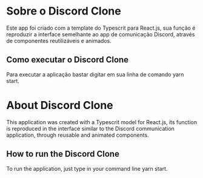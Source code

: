 # Sobre o Discord Clone
Este app foi criado com a template do Typescrit para React.js, sua função é reproduzir a interface semelhante ao app de comunicação Discord, através de componentes reutilizáveis e animados.

## Como executar o Discord Clone
Para executar a aplicação bastar digitar em sua linha de comando yarn start.

# About Discord Clone
This application was created with a Typescrit model for React.js, its function is reproduced in the interface similar to the Discord communication application, through reusable and animated components.

## How to run the Discord Clone
To run the application, just type in your command line yarn start.
